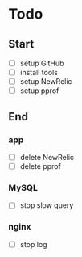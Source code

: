 # Todo

## Start

- [ ] setup GitHub
- [ ] install tools
- [ ] setup NewRelic
- [ ] setup pprof

## End

### app

- [ ] delete NewRelic 
- [ ] delete pprof

### MySQL

- [ ] stop slow query

### nginx

- [ ] stop log
